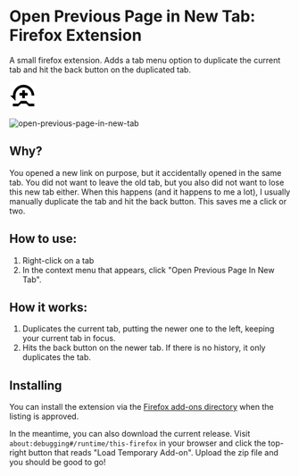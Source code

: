 # Open Previous Page in New Tab: Firefox Extension
A small firefox extension. Adds a tab menu option to duplicate the current tab and hit the back button on the duplicated tab.

![icon/icon-48.png](icon/icon-48.png)

![open-previous-page-in-new-tab](https://github.com/HandcartCactus/open-previous-page-in-new-tab/assets/38086802/bb94b8be-6904-46e7-a6cb-33c264cad0e7)

## Why?
You opened a new link on purpose, but it accidentally opened in the same tab. You did not want to leave the old tab, but you also did not want to lose this new tab either. When this happens (and it happens to me a lot), I usually manually duplicate the tab and hit the back button. This saves me a click or two.

## How to use:
1. Right-click on a tab
2. In the context menu that appears, click "Open Previous Page In New Tab".

## How it works:
1. Duplicates the current tab, putting the newer one to the left, keeping your current tab in focus.
2. Hits the back button on the newer tab. If there is no history, it only duplicates the tab.

## Installing
You can install the extension via the [Firefox add-ons directory](https://addons.mozilla.org/en-US/firefox/addon/open-previous-page-in-new-tab/) when the listing is approved.

In the meantime, you can also download the current release. Visit `about:debugging#/runtime/this-firefox` in your browser and click the top-right button that reads "Load Temporary Add-on". Upload the zip file and you should be good to go!


